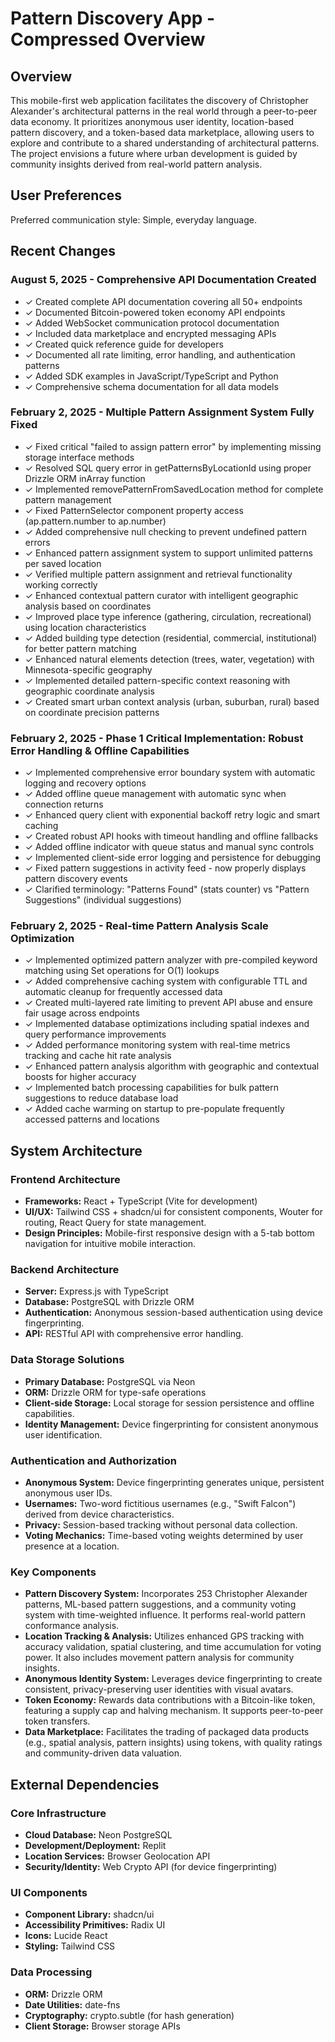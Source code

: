 # Pattern Discovery App - Compressed Overview

## Overview
This mobile-first web application facilitates the discovery of Christopher Alexander's architectural patterns in the real world through a peer-to-peer data economy. It prioritizes anonymous user identity, location-based pattern discovery, and a token-based data marketplace, allowing users to explore and contribute to a shared understanding of architectural patterns. The project envisions a future where urban development is guided by community insights derived from real-world pattern analysis.

## User Preferences
Preferred communication style: Simple, everyday language.

## Recent Changes

### August 5, 2025 - Comprehensive API Documentation Created
- ✓ Created complete API documentation covering all 50+ endpoints
- ✓ Documented Bitcoin-powered token economy API endpoints
- ✓ Added WebSocket communication protocol documentation
- ✓ Included data marketplace and encrypted messaging APIs
- ✓ Created quick reference guide for developers
- ✓ Documented all rate limiting, error handling, and authentication patterns
- ✓ Added SDK examples in JavaScript/TypeScript and Python
- ✓ Comprehensive schema documentation for all data models

### February 2, 2025 - Multiple Pattern Assignment System Fully Fixed
- ✓ Fixed critical "failed to assign pattern error" by implementing missing storage interface methods
- ✓ Resolved SQL query error in getPatternsByLocationId using proper Drizzle ORM inArray function
- ✓ Implemented removePatternFromSavedLocation method for complete pattern management
- ✓ Fixed PatternSelector component property access (ap.pattern.number to ap.number)
- ✓ Added comprehensive null checking to prevent undefined pattern errors
- ✓ Enhanced pattern assignment system to support unlimited patterns per saved location
- ✓ Verified multiple pattern assignment and retrieval functionality working correctly
- ✓ Enhanced contextual pattern curator with intelligent geographic analysis based on coordinates
- ✓ Improved place type inference (gathering, circulation, recreational) using location characteristics
- ✓ Added building type detection (residential, commercial, institutional) for better pattern matching
- ✓ Enhanced natural elements detection (trees, water, vegetation) with Minnesota-specific geography
- ✓ Implemented detailed pattern-specific context reasoning with geographic coordinate analysis
- ✓ Created smart urban context analysis (urban, suburban, rural) based on coordinate precision patterns

### February 2, 2025 - Phase 1 Critical Implementation: Robust Error Handling & Offline Capabilities
- ✓ Implemented comprehensive error boundary system with automatic logging and recovery options
- ✓ Added offline queue management with automatic sync when connection returns
- ✓ Enhanced query client with exponential backoff retry logic and smart caching
- ✓ Created robust API hooks with timeout handling and offline fallbacks
- ✓ Added offline indicator with queue status and manual sync controls
- ✓ Implemented client-side error logging and persistence for debugging
- ✓ Fixed pattern suggestions in activity feed - now properly displays pattern discovery events
- ✓ Clarified terminology: "Patterns Found" (stats counter) vs "Pattern Suggestions" (individual suggestions)

### February 2, 2025 - Real-time Pattern Analysis Scale Optimization
- ✓ Implemented optimized pattern analyzer with pre-compiled keyword matching using Set operations for O(1) lookups
- ✓ Added comprehensive caching system with configurable TTL and automatic cleanup for frequently accessed data
- ✓ Created multi-layered rate limiting to prevent API abuse and ensure fair usage across endpoints
- ✓ Implemented database optimizations including spatial indexes and query performance improvements
- ✓ Added performance monitoring system with real-time metrics tracking and cache hit rate analysis
- ✓ Enhanced pattern analysis algorithm with geographic and contextual boosts for higher accuracy
- ✓ Implemented batch processing capabilities for bulk pattern suggestions to reduce database load
- ✓ Added cache warming on startup to pre-populate frequently accessed patterns and locations

## System Architecture

### Frontend Architecture
- **Frameworks:** React + TypeScript (Vite for development)
- **UI/UX:** Tailwind CSS + shadcn/ui for consistent components, Wouter for routing, React Query for state management.
- **Design Principles:** Mobile-first responsive design with a 5-tab bottom navigation for intuitive mobile interaction.

### Backend Architecture
- **Server:** Express.js with TypeScript
- **Database:** PostgreSQL with Drizzle ORM
- **Authentication:** Anonymous session-based authentication using device fingerprinting.
- **API:** RESTful API with comprehensive error handling.

### Data Storage Solutions
- **Primary Database:** PostgreSQL via Neon
- **ORM:** Drizzle ORM for type-safe operations
- **Client-side Storage:** Local storage for session persistence and offline capabilities.
- **Identity Management:** Device fingerprinting for consistent anonymous user identification.

### Authentication and Authorization
- **Anonymous System:** Device fingerprinting generates unique, persistent anonymous user IDs.
- **Usernames:** Two-word fictitious usernames (e.g., "Swift Falcon") derived from device characteristics.
- **Privacy:** Session-based tracking without personal data collection.
- **Voting Mechanics:** Time-based voting weights determined by user presence at a location.

### Key Components

- **Pattern Discovery System:** Incorporates 253 Christopher Alexander patterns, ML-based pattern suggestions, and a community voting system with time-weighted influence. It performs real-world pattern conformance analysis.
- **Location Tracking & Analysis:** Utilizes enhanced GPS tracking with accuracy validation, spatial clustering, and time accumulation for voting power. It also includes movement pattern analysis for community insights.
- **Anonymous Identity System:** Leverages device fingerprinting to create consistent, privacy-preserving user identities with visual avatars.
- **Token Economy:** Rewards data contributions with a Bitcoin-like token, featuring a supply cap and halving mechanism. It supports peer-to-peer token transfers.
- **Data Marketplace:** Facilitates the trading of packaged data products (e.g., spatial analysis, pattern insights) using tokens, with quality ratings and community-driven data valuation.

## External Dependencies

### Core Infrastructure
- **Cloud Database:** Neon PostgreSQL
- **Development/Deployment:** Replit
- **Location Services:** Browser Geolocation API
- **Security/Identity:** Web Crypto API (for device fingerprinting)

### UI Components
- **Component Library:** shadcn/ui
- **Accessibility Primitives:** Radix UI
- **Icons:** Lucide React
- **Styling:** Tailwind CSS

### Data Processing
- **ORM:** Drizzle ORM
- **Date Utilities:** date-fns
- **Cryptography:** crypto.subtle (for hash generation)
- **Client Storage:** Browser storage APIs
```